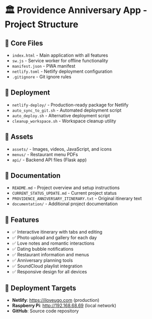 # 🏛️ Providence Anniversary App - Project Structure

## 📁 Core Files
- `index.html` - Main application with all features
- `sw.js` - Service worker for offline functionality
- `manifest.json` - PWA manifest
- `netlify.toml` - Netlify deployment configuration
- `.gitignore` - Git ignore rules

## 📁 Deployment
- `netlify-deploy/` - Production-ready package for Netlify
- `auto_sync_to_git.sh` - Automated deployment script
- `auto_deploy.sh` - Alternative deployment script
- `cleanup_workspace.sh` - Workspace cleanup utility

## 📁 Assets
- `assets/` - Images, videos, JavaScript, and icons
- `menus/` - Restaurant menu PDFs
- `api/` - Backend API files (Flask app)

## 📁 Documentation
- `README.md` - Project overview and setup instructions
- `CURRENT_STATUS_UPDATE.md` - Current project status
- `PROVIDENCE_ANNIVERSARY_ITINERARY.txt` - Original itinerary text
- `documentation/` - Additional project documentation

## 🎯 Features
- ✅ Interactive itinerary with tabs and editing
- ✅ Photo upload and gallery for each day
- ✅ Love notes and romantic interactions
- ✅ Dating bubble notifications
- ✅ Restaurant information and menus
- ✅ Anniversary planning tools
- ✅ SoundCloud playlist integration
- ✅ Responsive design for all devices

## 🚀 Deployment Targets
- **Netlify**: https://iloveugo.com (production)
- **Raspberry Pi**: http://192.168.68.69 (local network)
- **GitHub**: Source code repository
